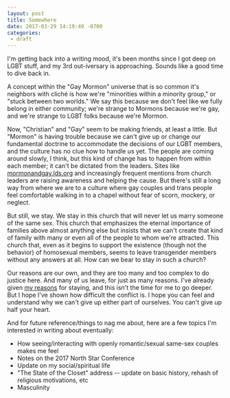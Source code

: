 ```yaml
---
layout: post
title: Somewhere
date: 2017-03-29 14:19:49 -0700
categories:
 - draft
---
```



I'm getting back into a writing mood, it's been months since I got deep on LGBT stuff, and my 3rd out-iversary is approaching. Sounds like a good time to dive back in.

A concept within the "Gay Mormon" universe that is so common it's neighbors with cliché is how we're "minorities within a minority group," or "stuck between two worlds." We say this because we don't feel like we fully belong in either community; we're strange to Mormons because we're gay, and we're strange to LGBT folks because we're Mormon.

Now, "Christian" and "Gay" seem to be making friends, at least a little. But "Mormon" is having trouble because we can't give up or change our fundamental doctrine to accommodate the decisions of our LGBT members, and the culture has no clue how to handle us yet. The people are coming around slowly, I think, but this kind of change has to happen from within each member; it can't be dictated from the leaders. Sites like [mormonandgay.lds.org](https://mormonandgay.lds.org/) and increasingly frequent mentions from church leaders are raising awareness and helping the cause. But there's still a long way from where we are to a culture where gay couples and trans people feel comfortable walking in to a chapel without fear of scorn, mockery, or neglect.

But still, we stay. We stay in this church that will never let us marry someone of the same sex. This church that emphasizes the eternal importance of families above almost anything else but insists that we can't create that kind of family with many or even all of the people to whom we're attracted. This church that, even as it begins to support the existence (though not the behavior) of homosexual members, seems to leave transgender members without any answers at all. How can we bear to stay in such a church?

Our reasons are our own, and they are too many and too complex to do justice here. And many of us leave, for just as many reasons. I've already given [my reasons](https://dallinlauritzen.com/post/why-im-still-a-mormon) for staying, and this isn't the time for me to go deeper. But I hope I've shown how difficult the conflict is. I hope you can feel and understand why we can't give up either part of ourselves. You can't give up half your heart.

 

 

And for future reference/things to nag me about, here are a few topics I'm interested in writing about eventually:

* How seeing/interacting with openly romantic/sexual same-sex couples makes me feel
* Notes on the 2017 North Star Conference
* Update on my social/spiritual life
* "The State of the Closet" address -- update on basic history, rehash of religious motivations, etc
* Masculinity

 



